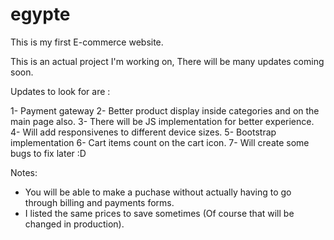 # egypte

This is my first E-commerce website.

This is an actual project I'm working on, There will be many updates coming soon.



Updates to look for are :

1- Payment gateway
2- Better product display inside categories and on the main page also.
3- There will be JS implementation for better experience.
4- Will add responsivenes to different device sizes.
5- Bootstrap implementation
6- Cart items count on the cart icon.
7- Will create some bugs to fix later :D





Notes:

- You will be able to make a puchase without actually having to go through billing and payments forms.
- I listed the same prices to save sometimes (Of course that will be changed in production).
